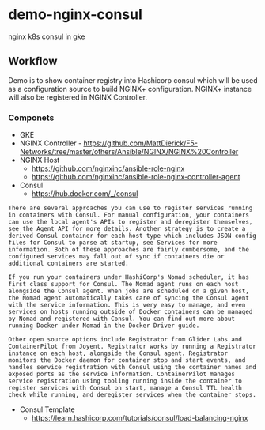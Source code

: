 # demo-nginx-consul
nginx k8s consul in gke

## Workflow

Demo is to show container registry into Hashicorp consul which will be used as a configuration source to build NGINX+ configuration. NGINX+ instance will also be registered in NGINX Controller.

### Componets

- GKE
- NGINX Controller - https://github.com/MattDierick/F5-Networks/tree/master/others/Ansible/NGINX/NGINX%20Controller
- NGINX Host
  - https://github.com/nginxinc/ansible-role-nginx
  - https://github.com/nginxinc/ansible-role-nginx-controller-agent
- Consul
  - https://hub.docker.com/_/consul
``` Service Discovery with Containers
There are several approaches you can use to register services running in containers with Consul. For manual configuration, your containers can use the local agent's APIs to register and deregister themselves, see the Agent API for more details. Another strategy is to create a derived Consul container for each host type which includes JSON config files for Consul to parse at startup, see Services for more information. Both of these approaches are fairly cumbersome, and the configured services may fall out of sync if containers die or additional containers are started.

If you run your containers under HashiCorp's Nomad scheduler, it has first class support for Consul. The Nomad agent runs on each host alongside the Consul agent. When jobs are scheduled on a given host, the Nomad agent automatically takes care of syncing the Consul agent with the service information. This is very easy to manage, and even services on hosts running outside of Docker containers can be managed by Nomad and registered with Consul. You can find out more about running Docker under Nomad in the Docker Driver guide.

Other open source options include Registrator from Glider Labs and ContainerPilot from Joyent. Registrator works by running a Registrator instance on each host, alongside the Consul agent. Registrator monitors the Docker daemon for container stop and start events, and handles service registration with Consul using the container names and exposed ports as the service information. ContainerPilot manages service registration using tooling running inside the container to register services with Consul on start, manage a Consul TTL health check while running, and deregister services when the container stops.
```
- Consul Template
  - https://learn.hashicorp.com/tutorials/consul/load-balancing-nginx
